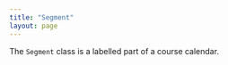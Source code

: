 ```yaml
---
title: "Segment"
layout: page
---
```



The `Segment` class is a labelled part of a course calendar.
